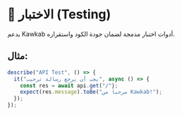 # 🧪 الاختبار (Testing)

يدعم Kawkab أدوات اختبار مدمجة لضمان جودة الكود واستقراره.

## مثال:

```typescript
describe("API Test", () => {
  it("يجب أن يرجع رسالة ترحيب", async () => {
    const res = await api.get("/");
    expect(res.message).toBe("مرحباً من Kawkab!");
  });
});
``` 